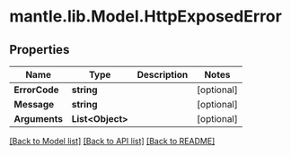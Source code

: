 # mantle.lib.Model.HttpExposedError
## Properties

Name | Type | Description | Notes
------------ | ------------- | ------------- | -------------
**ErrorCode** | **string** |  | [optional] 
**Message** | **string** |  | [optional] 
**Arguments** | **List&lt;Object&gt;** |  | [optional] 

[[Back to Model list]](../README.md#documentation-for-models) [[Back to API list]](../README.md#documentation-for-api-endpoints) [[Back to README]](../README.md)

